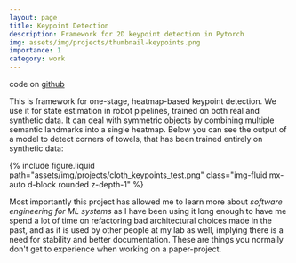 ```yaml
---
layout: page
title: Keypoint Detection 
description: Framework for 2D keypoint detection in Pytorch 
img: assets/img/projects/thumbnail-keypoints.png
importance: 1
category: work
---
```


code on  [github](https://github.com/tlpss/keypoint-detection)

This is framework for one-stage, heatmap-based keypoint detection. We use it for state estimation in robot pipelines, trained on both real and synthetic data. It can deal with symmetric objects by combining multiple semantic landmarks into a single heatmap. Below you can see the output of a model to detect corners of towels, that has been trained entirely on synthetic data:

{% include figure.liquid path="assets/img/projects/cloth_keypoints_test.png" class="img-fluid mx-auto d-block rounded z-depth-1" %}


Most importantly this project has allowed me to learn more about *software engineering for ML systems* as I have been using it long enough to have me spend a lot of time on refactoring bad architectural choices made in the past, and as it is used by other people at my lab as well, implying there is a need for stability and better documentation. These are things you normally don't get to experience when working on a paper-project. 

